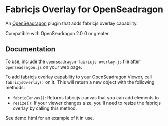 # Fabricjs Overlay for OpenSeadragon

An [OpenSeadragon](http://openseadragon.github.io) plugin that adds fabricjs overlay capability.

Compatible with OpenSeadragon 2.0.0 or greater.

## Documentation

To use, include the `openseadragon-fabricjs-overlay.js` file after `openseadragon.js` on your web page.

To add fabricjs overlay capability to your OpenSeadragon Viewer, call `fabricjsOverlay()` on it. This will return a new object with the following methods:

* `fabricCanvas()`: Returns fabricjs canvas that you can add elements to
* `resize()`: If your viewer changes size, you'll need to resize the fabricjs overlay by calling this method.

See demo.html for an example of it in use. 

